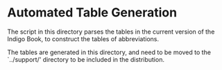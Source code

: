# Automated Table Generation

The script in this directory parses the tables in the current version of the
Indigo Book, to construct the tables of abbreviations.

The tables are generated in this directory, and need to be moved to the
`../support/' directory to be included in the distribution.

